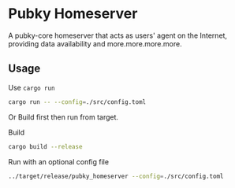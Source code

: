 # Pubky Homeserver

A pubky-core homeserver that acts as users' agent on the Internet, providing data availability and more.more.more.more.

## Usage

Use `cargo run`

```bash
cargo run -- --config=./src/config.toml
```

Or Build first then run from target.

Build

```bash
cargo build --release
```

Run with an optional config file

```bash
../target/release/pubky_homeserver --config=./src/config.toml
```
